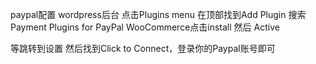 paypal配置
wordpress后台 
点击Plugins menu 在顶部找到Add Plugin
搜索 Payment Plugins for PayPal WooCommerce点击install 然后 Active

等跳转到设置 然后找到Click to Connect，登录你的Paypal账号即可